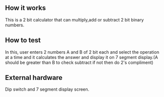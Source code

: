 <!---

This file is used to generate your project datasheet. Please fill in the information below and delete any unused
sections.

You can also include images in this folder and reference them in the markdown. Each image must be less than
512 kb in size, and the combined size of all images must be less than 1 MB.
-->

## How it works

This is a 2 bit calculator that can multiply,add or subtract 2 bit binary numbers.

## How to test

In this, user enters 2 numbers A and B of 2 bit each and select the operation at a time and it calculates the answer and display it on 7 segment display.(A should be greater than B to check subtract if not then do 2's compliment)

## External hardware

Dip switch and 7 segment display screen.
